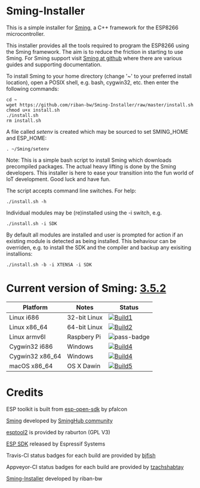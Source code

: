# Sming-Installer
This is a simple installer for [Sming](https://github.com/SmingHub/Sming), a C++ framework for the ESP8266 microcontroller.

This installer provides all the tools required to program the ESP8266 using the Sming framework. The aim is to reduce the friction in starting to use Sming. For Sming support visit [Sming at github](https://github.com/SmingHub/Sming) where there are various guides and supporting documentation.

To install Sming to your home directory (change '~' to your preferred install location), open a POSIX shell, e.g. bash, cygwin32, etc. then enter the following commands:

```
cd ~
wget https://github.com/riban-bw/Sming-Installer/raw/master/install.sh
chmod u+x install.sh
./install.sh
rm install.sh
```

A file called _setenv_ is created which may be sourced to set SMING_HOME and ESP_HOME:

```
. ~/Sming/setenv
```

Note: This is a simple bash script to install Sming which downloads precompiled packages. The actual heavy lifting is done by the Sming developers. This installer is here to ease your transition into the fun world of IoT development. Good luck and have fun.

The script accepts command line switches. For help:

```
./install.sh -h
```

Individual modules may be (re)installed using the -i switch, e.g.

```
./install.sh -i SDK
```

By default all modules are installed and user is prompted for action if an existing module is detected as being installed. This behaviour can be overriden, e.g. to install the SDK and the compiler and backup any exisiting installions:

```
./install.sh -b -i XTENSA -i SDK
```

# Current version of Sming: [3.5.2](https://github.com/SmingHub/Sming/releases/tag/3.5.2)

| Platform         | Notes        |  Status                                           |
|------------------|--------------|---------------------------------------------------|
| Linux i686       | 32-bit Linux | [![Build1][Linux_i686-badge]][travis-link]      |
| Linux x86_64     | 64-bit Linux | [![Build2][Linux_x86_64-badge]][travis-link]      |
| Linux armv6l     | Raspbery Pi  | ![pass-badge]                                     |
| Cygwin32 i686    | Windows      | [![Build4][Cygwin32_i686-badge]][appveyor-link]   |
| Cygwin32 x86_64  | Windows      | [![Build4][Cygwin32_x86_64-badge]][appveyor-link] |
| macOS x86_64     | OS X Dawin   | [![Build5][OSX-badge]][travis-link]               |

[pass-badge]: https://img.shields.io/badge/build-passing-brightgreen.svg
[fail-badge]: https://img.shields.io/badge/build-failure-red.svg
[Linux_i686-badge]: https://travis-matrix-badges.herokuapp.com/repos/riban-bw/Sming-Installer/branches/master/2
[Linux_x86_64-badge]: https://travis-matrix-badges.herokuapp.com/repos/riban-bw/Sming-Installer/branches/master/1
[Linux_armv6l-badge]: https://ci.appveyor.com/api/projects/status/3tcob4ifowxd5jfg?svg=true
[Cygwin32_i686-badge]: https://appveyor-matrix-badges.herokuapp.com/repos/riban-bw/Sming-Installer/branch/master/1
[Cygwin32_x86_64-badge]: https://appveyor-matrix-badges.herokuapp.com/repos/riban-bw/Sming-Installer/branch/master/2
[OSX-badge]: https://travis-matrix-badges.herokuapp.com/repos/riban-bw/Sming-Installer/branches/master/3

[travis-link]: https://travis-ci.org/riban-bw/Sming-Installer
[appveyor-link]: https://ci.appveyor.com/project/riban-bw/Sming-Installer

# Credits

ESP toolkit is built from [esp-open-sdk](https://github.com/pfalcon/esp-open-sdk) by pfalcon

[Sming](https://github.com/SmingHub/Sming) developed by [SmingHub community](https://github.com/SmingHub/Sming/graphs/contributors)

[esptool2](https://github.com/raburton/esptool2) is provided by raburton (GPL V3)

[ESP SDK](http://bbs.espressif.com/viewforum.php?f=46) released by Espressif Systems

Travis-CI status badges for each build are provided by [bjfish](https://github.com/bjfish/travis-matrix-badges)

Appveyor-CI status badges for each build are provided by [tzachshabtay](https://github.com/tzachshabtay/appveyor-matrix-badges)

[Sming-Installer](https://github.com/riban-bw/Sming-Installer) developed by riban-bw
